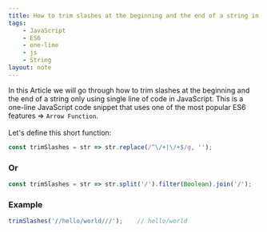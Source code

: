 ```yaml
---
title: How to trim slashes at the beginning and the end of a string in JavaScript
tags:
    - JavaScript
    - ES6
    - one-line
    - js
    - String
layout: note
---
```




In this Article we will go through how to trim slashes at the beginning and the end of a string only using single line of code in JavaScript.
This is a one-line JavaScript code snippet that uses one of the most popular ES6 features => `Arrow Function`.
<br/>
<br/>
Let's define this short function:

```js {.wrap}
const trimSlashes = str => str.replace(/^\/+|\/+$/g, '');
```

### Or

```js {.wrap}
const trimSlashes = str => str.split('/').filter(Boolean).join('/');
```

### Example

```js {.wrap}
trimSlashes('//hello/world///');    // hello/world
```